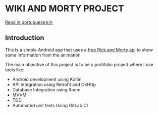 # WIKI AND MORTY PROJECT

[Read in portuguese🇧🇷](https://gitlab.com/Ferreira.will/wiki-and-morty)

## Introduction

This is a simple Android app that uses a [free Rick and Morty api](https://rickandmortyapi.com/) to show some information from the animation

The main objective of this project is to be a portifolio project where I use tools like:
* Android development using Kotlin
* API Integration using Retrofit and OkHttp
* Database Integration using Room
* MVVM
* TDD
* Automated unit tests Using GitLab CI
